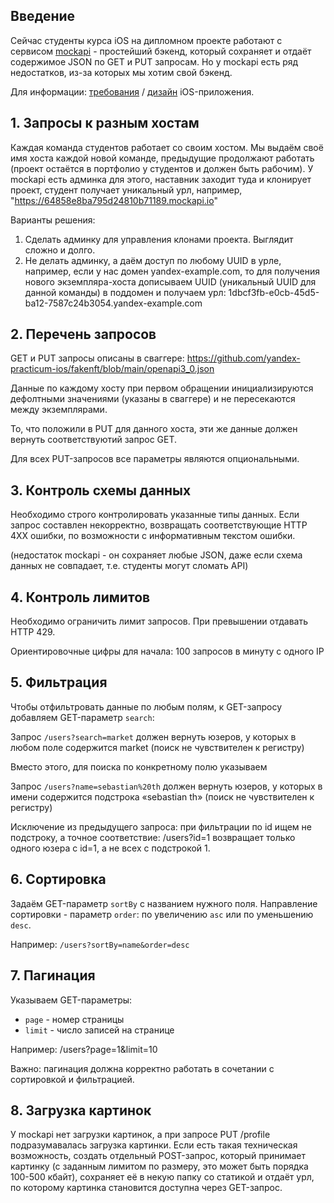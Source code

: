 ## Введение

Сейчас студенты курса iOS на дипломном проекте работают с сервисом [mockapi](https://mockapi.io) - простейший бэкенд, который сохраняет и отдаёт содержимое JSON по GET и PUT запросам. Но у mockapi есть ряд недостатков, из-за которых мы хотим свой бэкенд.

Для информации: [требования](https://github.com/Yandex-Practicum/iOS-FakeNFT-StarterProject-Public) / [дизайн](https://www.figma.com/file/k1LcgXHGTHIeiCv4XuPbND/FakeNFT-(YP)?node-id=96-5542&t=YdNbOI8EcqdYmDeg-0) iOS-приложения.

## 1. Запросы к разным хостам

Каждая команда студентов работает со своим хостом. Мы выдаём своё имя хоста каждой новой команде, предыдущие продолжают работать (проект остаётся в портфолио у студентов и должен быть рабочим). У mockapi есть админка для этого, наставник заходит туда и клонирует проект, студент получает уникальный урл, например, "https://64858e8ba795d24810b71189.mockapi.io"

Варианты решения:
1. Сделать админку для управления клонами проекта. Выглядит сложно и долго.
2. Не делать админку, а даём доступ по любому UUID в урле, например, если у нас домен yandex-example.com, то для получения нового экземпляра-хоста дописываем UUID (уникальный UUID для данной команды) в поддомен и получаем урл:
1dbcf3fb-e0cb-45d5-ba12-7587c24b3054.yandex-example.com

## 2. Перечень запросов

GET и PUT запросы описаны в сваггере: https://github.com/yandex-practicum-ios/fakenft/blob/main/openapi3_0.json

Данные по каждому хосту при первом обращении инициализируются дефолтными значениями (указаны в сваггере) и не пересекаются между экземплярами.

То, что положили в PUT для данного хоста, эти же данные должен вернуть соответствуютий запрос GET.

Для всех PUT-запросов все параметры являются опциональными.

## 3. Контроль схемы данных

Необходимо строго контролировать указанные типы данных. Если запрос составлен некорректно, возвращать соответствующие HTTP 4XX ошибки, по возможности с информативным текстом ошибки.

(недостаток mockapi - он сохраняет любые JSON, даже если схема данных не совпадает, т.е. студенты могут сломать API)

## 4. Контроль лимитов

Необходимо ограничить лимит запросов. При превышении отдавать HTTP 429.

Ориентировочные цифры для начала: 100 запросов в минуту с одного IP

## 5. Фильтрация

Чтобы отфильтровать данные по любым полям, к GET-запросу добавляем GET-параметр `search`:

Запрос `/users?search=market` должен вернуть юзеров, у которых в любом поле содержится market (поиск не чувствителен к регистру)

Вместо этого, для поиска по конкретному полю указываем 

Запрос `/users?name=sebastian%20th` должен вернуть юзеров, у которых в имени содержится подстрока «sebastian th» (поиск не чувствителен к регистру)

Исключение из предыдущего запроса: при фильтрации по id ищем не подстроку, а точное соответствие: /users?id=1 возвращает только одного юзера с id=1, а не всех с подстрокой 1.

## 6. Сортировка

Задаём GET-параметр `sortBy` с названием нужного поля.
Направление сортировки - параметр `order`: по увеличению `asc` или по уменьшению `desc`.

Например: `/users?sortBy=name&order=desc`

## 7. Пагинация

Указываем GET-параметры:
- `page` - номер страницы
- `limit` - число записей на странице

Например: /users?page=1&limit=10

Важно: пагинация должна корректно работать в сочетании с сортировкой и фильтрацией.

## 8. Загрузка картинок

У mockapi нет загрузки картинок, а при запросе PUT /profile подразумавалась загрузка картинки. Если есть такая техническая возможность, создать отдельный POST-запрос, который принимает картинку (с заданным лимитом по размеру, это может быть порядка 100-500 кбайт), сохраняет её в некую папку со статикой и отдаёт урл, по которому картинка становится доступна через GET-запрос.
